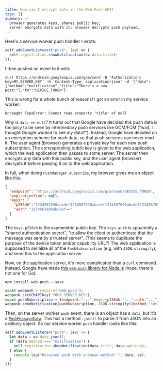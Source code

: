 ```yaml
---
title: How can I encrypt data in the Web Push API?
tags: []
summary: >-
  Browser generates keys, shares public key;
  server encrypts data with it; browser decrypts push payload.
---
```


Here's a service worker push handler I wrote:

```js
self.addEventListener("push", (ev) => {
  self.registration.showNotification(ev.data.title);
});
```

I then pushed an event to it with:

```
curl https://android.googleapis.com/gcm/send -H 'Authorization: key=MY_SERVER_KEY' -H 'Content-Type: application/json' -d '{"data":{"method":"notification","title":"There's a new post!"},"to":"DEVICE_TOKEN"}'
```

This is wrong for a whole bunch of reasons!
I got an error in my service worker:

```
Uncaught TypeError: Cannot read property 'title' of null
```

Why is `data == null`?
It turns out that
Google have decided this push data
is too juicy to be seen by intermediary push services like GCM/FCM
("wait, I thought Google _wanted_ to see my data?").
Instead, Google have decided on an encryption scheme for such data,
so that push services can never read it.
The user agent (browser) generates a private key for each new push subscription.
The corresponding _public_ key is given to the web application,
which the web application then passes to some server.
The server then encrypts any data with this public key,
and the user agent (browser) decrypts it before passing it on to the web application.

In full, when doing `PushManager.subscribe`,
my browser gives me an object like this:

```json
{
  "endpoint": "https://android.googleapis.com/gcm/send/DEVICE_TOKEN",
  "expirationTime": null,
  "keys": {
    "p256dh":"1234567890abcdef1234567890abcdef1234567890abcdef1234567890abcdef=",
    "auth":"1234567890abcdef=="
  }
}
```

The `keys.p256dh` is the asymmetric public key.
The `keys.auth` is apparently a "shared authentication secret",
"to allow the client to authenticate that the message was sent by a trusted server".
(This seems to duplicate the purpose of the device token and/or capability URL?)
The web application is supposed to serialize all of the `PushSubscription` (e.g. with `JSON.stringify`),
and send this to the application server.

Now, on the application server,
it's more complicated than a `curl` command.
Instead, Google have made [this `web-push` library for Node.js](https://github.com/web-push-libs/web-push)
(nope, there's not one for Go).

```
npm install web-push --save
```

```js
const webpush = require('web-push');
webpush.setGCMAPIKey('YOUR_SERVER_KEY');
const pushSubscription = {endpoint:"...",keys:{p256dh:"...",auth:"..."}};
webpush.sendNotification(pushSubscription, JSON.stringify({method:"notification",title:"There's a new post!"}));
```

Then, on the server worker `push` event, there is an object has a `data`,
but it's a [`PushMessageData`](https://developer.mozilla.org/en-US/docs/Web/API/PushMessageData).
This has a method `.json()` to parse it from JSON into an ordinary object.
So our service worker `push` handler looks like this:

```js
self.addEventListener("push", (ev) => {
  let data = ev.data.json();
  if (data.method === "notification") {
    self.registration.showNotification(data.title, data.options);
  } else {
    console.log("Received push with unknown method: ", data, ev);
  }
});
```
